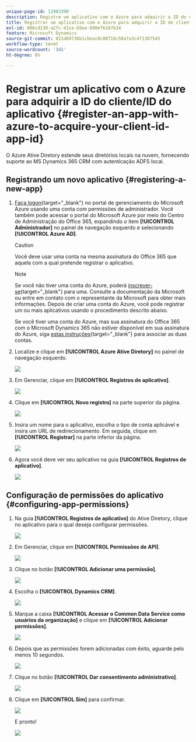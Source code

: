 ```yaml
---
unique-page-id: 12983390
description: Registre um aplicativo com o Azure para adquirir a ID do cliente/ID do aplicativo - Documentação do Marketo - Documentação do produto
title: Registrar um aplicativo com o Azure para adquirir a ID do cliente/ID do aplicativo
exl-id: 006cd130-a2fc-41ce-b5ee-890ef6167b34
feature: Microsoft Dynamics
source-git-commit: 821d69736b1cbeac0c80718c58a7a3c471387545
workflow-type: tm+mt
source-wordcount: '341'
ht-degree: 0%

---
```


# Registrar um aplicativo com o Azure para adquirir a ID do cliente/ID do aplicativo {#register-an-app-with-azure-to-acquire-your-client-id-app-id}

O Azure Ative Diretory estende seus diretórios locais na nuvem, fornecendo suporte ao MS Dynamics 365 CRM com autenticação ADFS local.

## Registrando um novo aplicativo {#registering-a-new-app}

1. [Faça logon](https://login.microsoftonline.com/){target="_blank"} no portal de gerenciamento do Microsoft Azure usando uma conta com permissões de administrador. Você também pode acessar o portal do Microsoft Azure por meio do Centro de Administração do Office 365, expandindo o item **[!UICONTROL Administrador]** no painel de navegação esquerdo e selecionando **[!UICONTROL Azure AD]**.

   >[!CAUTION]
   >
   >Você deve usar uma conta na mesma assinatura do Office 365 que aquela com a qual pretende registrar o aplicativo.

   >[!NOTE]
   >
   >Se você não tiver uma conta do Azure, poderá [inscrever-se](https://azure.microsoft.com/en-us/free/){target="_blank"} para uma. Consulte a documentação da Microsoft ou entre em contato com o representante da Microsoft para obter mais informações. Depois de criar uma conta do Azure, você pode registrar um ou mais aplicativos usando o procedimento descrito abaixo.
   >
   >
   >Se você tiver uma conta do Azure, mas sua assinatura do Office 365 com o Microsoft Dynamics 365 não estiver disponível em sua assinatura do Azure, siga [estas instruções](https://msdn.microsoft.com/office/office365/howto/setup-development-environment#bk_CreateAzureSubscription){target="_blank"} para associar as duas contas.

1. Localize e clique em **[!UICONTROL Azure Ative Diretory]** no painel de navegação esquerdo.

   ![](assets/two.png)

1. Em Gerenciar, clique em **[!UICONTROL Registros de aplicativo]**.

   ![](assets/three.png)

1. Clique em **[!UICONTROL Novo registro]** na parte superior da página.

   ![](assets/four.png)

1. Insira um nome para o aplicativo, escolha o tipo de conta aplicável e insira um URL de redirecionamento. Em seguida, clique em **[!UICONTROL Registrar]** na parte inferior da página.

   ![](assets/five.png)

1. Agora você deve ver seu aplicativo na guia **[!UICONTROL Registros de aplicativo]**.

   ![](assets/six.png)

## Configuração de permissões do aplicativo {#configuring-app-permissions}

1. Na guia **[!UICONTROL Registros de aplicativo]** do Ative Diretory, clique no aplicativo para o qual deseja configurar permissões.

   ![](assets/seven.png)

1. Em Gerenciar, clique em **[!UICONTROL Permissões de API]**.

   ![](assets/eight.png)

1. Clique no botão **[!UICONTROL Adicionar uma permissão]**.

   ![](assets/nine.png)

1. Escolha o **[!UICONTROL Dynamics CRM]**.

   ![](assets/ten.png)

1. Marque a caixa **[!UICONTROL Acessar o Common Data Service como usuários da organização]** e clique em **[!UICONTROL Adicionar permissões]**.

   ![](assets/eleven.png)

1. Depois que as permissões forem adicionadas com êxito, aguarde pelo menos 10 segundos.

   ![](assets/twelve.png)

1. Clique no botão **[!UICONTROL Dar consentimento administrativo]**.

   ![](assets/thirteen.png)

1. Clique em **[!UICONTROL Sim]** para confirmar.

   ![](assets/fourteen.png)

   E pronto!

   ![](assets/fifteen.png)

